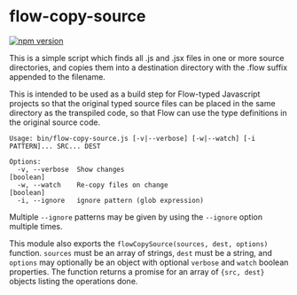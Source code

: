 # flow-copy-source

[![npm version](https://badge.fury.io/js/flow-copy-source.svg)](https://badge.fury.io/js/flow-copy-source)

This is a simple script which finds all .js and .jsx files in one or more
source directories, and copies them into a destination directory with the
.flow suffix appended to the filename.

This is intended to be used as a build step for Flow-typed Javascript projects
so that the original typed source files can be placed in the same directory as
the transpiled code, so that Flow can use the type definitions in the original
source code.

```
Usage: bin/flow-copy-source.js [-v|--verbose] [-w|--watch] [-i PATTERN]... SRC... DEST

Options:
  -v, --verbose  Show changes                                          [boolean]
  -w, --watch    Re-copy files on change                               [boolean]
  -i, --ignore   ignore pattern (glob expression)
```

Multiple `--ignore` patterns may be given by using the `--ignore` option
multiple times.

This module also exports the `flowCopySource(sources, dest, options)` function.
`sources` must be an array of strings, `dest` must be a string, and `options`
may optionally be an object with optional `verbose` and `watch` boolean
properties. The function returns a promise for an array of `{src, dest}`
objects listing the operations done.
